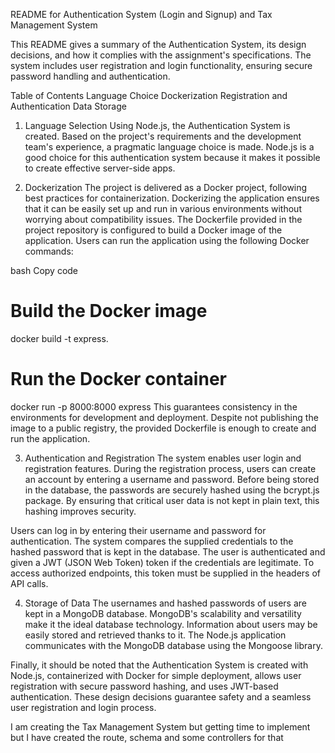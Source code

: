 README for Authentication System (Login and Signup) and Tax Management System

This README gives a summary of the Authentication System, its design decisions, and how it complies with the assignment's specifications. The system includes user registration and login functionality, ensuring secure password handling and authentication.

Table of Contents
Language Choice
Dockerization
Registration and Authentication
Data Storage

1. Language Selection
Using Node.js, the Authentication System is created. Based on the project's requirements and the development team's experience, a pragmatic language choice is made. Node.js is a good choice for this authentication system because it makes it possible to create effective server-side apps.

2. Dockerization
The project is delivered as a Docker project, following best practices for containerization. Dockerizing the application ensures that it can be easily set up and run in various environments without worrying about compatibility issues. The Dockerfile provided in the project repository is configured to build a Docker image of the application. Users can run the application using the following Docker commands:

bash
Copy code
# Build the Docker image
docker build -t express.

# Run the Docker container
docker run -p 8000:8000 express
This guarantees consistency in the environments for development and deployment. Despite not publishing the image to a public registry, the provided Dockerfile is enough to create and run the application.

3. Authentication and Registration
The system enables user login and registration features. During the registration process, users can create an account by entering a username and password. Before being stored in the database, the passwords are securely hashed using the bcrypt.js package. By ensuring that critical user data is not kept in plain text, this hashing improves security.

Users can log in by entering their username and password for authentication. The system compares the supplied credentials to the hashed password that is kept in the database. The user is authenticated and given a JWT (JSON Web Token) token if the credentials are legitimate. To access authorized endpoints, this token must be supplied in the headers of API calls.

4. Storage of Data
The usernames and hashed passwords of users are kept in a MongoDB database. MongoDB's scalability and versatility make it the ideal database technology. Information about users may be easily stored and retrieved thanks to it. The Node.js application communicates with the MongoDB database using the Mongoose library.

Finally, it should be noted that the Authentication System is created with Node.js, containerized with Docker for simple deployment, allows user registration with secure password hashing, and uses JWT-based authentication. These design decisions guarantee safety and a seamless user registration and login process.

I am creating the Tax Management System but getting time to implement but I have created the route, schema and some controllers for that
